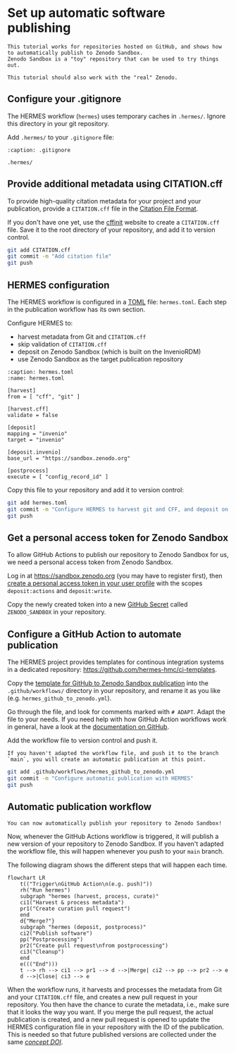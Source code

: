 <!--
SPDX-FileCopyrightText: 2023 German Aerospace Center (DLR), Forschungszentrum Jülich GmbH

SPDX-License-Identifier: CC-BY-SA-4.0
-->

<!-- 
SPDX-FileContributor: Oliver Bertuch
SPDX-FileContributor: Michael Meinel
SPDX-FileContributor: Stephan Druskat
-->

# Set up automatic software publishing
 
```{note}
This tutorial works for repositories hosted on GitHub, and shows how to automatically publish to Zenodo Sandbox.
Zenodo Sandbox is a "toy" repository that can be used to try things out.

This tutorial should also work with the "real" Zenodo.
```
 
## Configure your .gitignore
 
The HERMES workflow (`hermes`) uses temporary caches in `.hermes/`.
Ignore this directory in your git repository.

Add `.hermes/` to your `.gitignore` file:
 
```{code-block} bash
:caption: .gitignore

.hermes/
```

## Provide additional metadata using CITATION.cff
 
To provide high-quality citation metadata for your project and your publication,
provide a `CITATION.cff` file in the [Citation File Format](https://citation-file-format.github.io/).

If you don't have one yet,
use the [cffinit](https://citation-file-format.github.io/cff-initializer-javascript/) website
to create a `CITATION.cff` file.
Save it to the root directory of your repository, and add it to version control.

```bash
git add CITATION.cff
git commit -m "Add citation file"
git push
```
 
## HERMES configuration
 
The HERMES workflow is configured in a [TOML](https://toml.io) file: `hermes.toml`.
Each step in the publication workflow has its own section.

Configure HERMES to:

- harvest metadata from Git and `CITATION.cff`
- skip validation of `CITATION.cff`
- deposit on Zenodo Sandbox (which is built on the InvenioRDM)
- use Zenodo Sandbox as the target publication repository

```{code-block} toml
:caption: hermes.toml
:name: hermes.toml

[harvest]
from = [ "cff", "git" ]

[harvest.cff]
validate = false

[deposit]
mapping = "invenio"
target = "invenio"

[deposit.invenio]
base_url = "https://sandbox.zenodo.org"

[postprocess]
execute = [ "config_record_id" ]
```

Copy this file to your repository and add it to version control:

```bash
git add hermes.toml
git commit -m "Configure HERMES to harvest git and CFF, and deposit on Zenodo Sandbox"
git push
```

## Get a personal access token for Zenodo Sandbox

To allow GitHub Actions to publish our repository to Zenodo Sandbox for us,
we need a personal access token from Zenodo Sandbox.

Log in at https://sandbox.zenodo.org (you may have to register first),
then [create a personal access token in your user profile](https://sandbox.zenodo.org/account/settings/applications/tokens/new/)
with the scopes `deposit:actions` and `deposit:write`.

Copy the newly created token into a new [GitHub Secret](https://docs.github.com/en/actions/security-guides/encrypted-secrets#creating-encrypted-secrets-for-a-repository) called `ZENODO_SANDBOX` in your repository.

## Configure a GitHub Action to automate publication 

The HERMES project provides templates for continous integration systems in a dedicated repository:
https://github.com/hermes-hmc/ci-templates.

Copy the [template for GitHub to Zenodo Sandbox publication](https://github.com/hermes-hmc/ci-templates/blob/main/TEMPLATE_hermes_github_to_zenodo.yml)
into the `.github/workflows/` directory in your repository, and rename it as you like (e.g. `hermes_github_to_zenodo.yml`).

Go through the file, and look for comments marked with `# ADAPT`.
Adapt the file to your needs.
If you need help with how GitHub Action workflows work in general,
have a look at the [documentation on GitHub](https://docs.github.com/actions).

Add the workflow file to version control and push it.

```{warning}
If you haven't adapted the workflow file, and push it to the branch `main`, you will create an automatic publication at this point.
```

```bash
git add .github/workflows/hermes_github_to_zenodo.yml
git commit -m "Configure automatic publication with HERMES"
git push
```

## Automatic publication workflow

```{admonition} Congratulations!
You can now automatically publish your repository to Zenodo Sandbox!
```

Now, whenever the GitHub Actions workflow is triggered, it will publish a new version of your repository to Zenodo Sandbox.
If you haven't adapted the workflow file, this will happen whenever you push to your `main` branch.

The following diagram shows the different steps that will happen each time.

```{mermaid}
flowchart LR
    t(("Trigger\nGitHub Action\n(e.g. push)"))
    rh("Run hermes")
    subgraph "hermes (harvest, process, curate)"
    ci1("Harvest & process metadata")
    pr1("Create curation pull request")
    end
    d{"Merge?"}
    subgraph "hermes (deposit, postprocess)"
    ci2("Publish software")
    pp("Postprocessing")
    pr2("Create pull request\nfrom postprocessing")
    ci3("Cleanup")
    end
    e((("End")))
    t --> rh --> ci1 --> pr1 --> d -->|Merge| ci2 --> pp --> pr2 --> e
    d -->|Close| ci3 --> e
```

When the workflow runs, it harvests and processes the metadata from Git and your `CITATION.cff` file,
and creates a new pull request in your repository.
You then have the chance to curate the metadata, i.e., make sure that it looks the way you want.
If you merge the pull request, the actual publication is created, 
and a new pull request is opened to update the HERMES configuration file
in your repository
with the ID of the publication.
This is needed so that future published versions are collected under the same [*concept DOI*](https://help.zenodo.org/#versioning).
